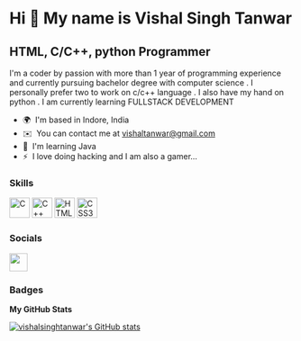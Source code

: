 Hi 👋 My name is Vishal Singh Tanwar
====================================

HTML, C/C++, python Programmer
----------------

I'm a coder by passion with more than 1 year of programming experience and currently pursuing bachelor degree with computer science . I personally prefer two to work on c/c++ language . I also have my hand on python . I am currently learning FULLSTACK DEVELOPMENT

* 🌍  I'm based in Indore, India
* ✉️  You can contact me at [vishaltanwar@gmail.com](mailto:vishaltanwar@gmail.com)
* 🧠  I'm learning Java
* ⚡  I love doing hacking and I am also a gamer...

### Skills


<p align="left">
<a href="https://docs.microsoft.com/en-us/cpp/?view=msvc-170" target="_blank" rel="noreferrer"><img src="https://upload.wikimedia.org/wikipedia/commons/1/19/C_Logo.png" width="36" height="36" alt="C" /></a>
<a href="https://docs.microsoft.com/en-us/cpp/?view=msvc-170" target="_blank" rel="noreferrer"><img src="https://upload.wikimedia.org/wikipedia/commons/1/18/ISO_C%2B%2B_Logo.svg" width="36" height="36" alt="C++" /></a>
<a href="https://developer.mozilla.org/en-US/docs/Glossary/HTML5" target="_blank" rel="noreferrer"><img src="https://www.freepnglogos.com/uploads/html5-logo-png/html5-logo-html-logo-0.png" width="36" height="36" alt="HTML5" /></a>
<a href="https://www.w3.org/TR/CSS/#css" target="_blank" rel="noreferrer"><img src="https://cdn.freebiesupply.com/logos/large/2x/css3-logo-png-transparent.png" width="36" height="36" alt="CSS3" /></a>
</p>


### Socials

<p align="left"> <a href="https://www.linkedin.com/in/vishal-singh-tanwar-672758242/" target="_blank" rel="noreferrer"><img src="https://static.vecteezy.com/system/resources/previews/018/930/587/non_2x/linkedin-logo-linkedin-icon-transparent-free-png.png" width="32" height="32" /></a></p>

### Badges

<b>My GitHub Stats</b>

<a href="http://www.github.com/vishalsinghtanwar"><img src="https://github-readme-stats.vercel.app/api?username=vishalsinghtanwar&show_icons=true&hide=&count_private=true&title_color=0891b2&text_color=ffffff&icon_color=0891b2&bg_color=1c1917&hide_border=true&show_icons=true" alt="vishalsinghtanwar's GitHub stats" /></a>
